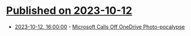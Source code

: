 # [Published on 2023-10-12](index.md)

* [2023-10-12, 16:00:00](https://it.slashdot.org/story/23/10/12/160241/microsoft-calls-off-onedrive-photo-pocalypse?utm_source=rss1.0mainlinkanon&utm_medium=feed) - [Microsoft Calls Off OneDrive Photo-pocalypse](https://it.slashdot.org/story/23/10/12/160241/microsoft-calls-off-onedrive-photo-pocalypse?utm_source=rss1.0mainlinkanon&utm_medium=feed)
